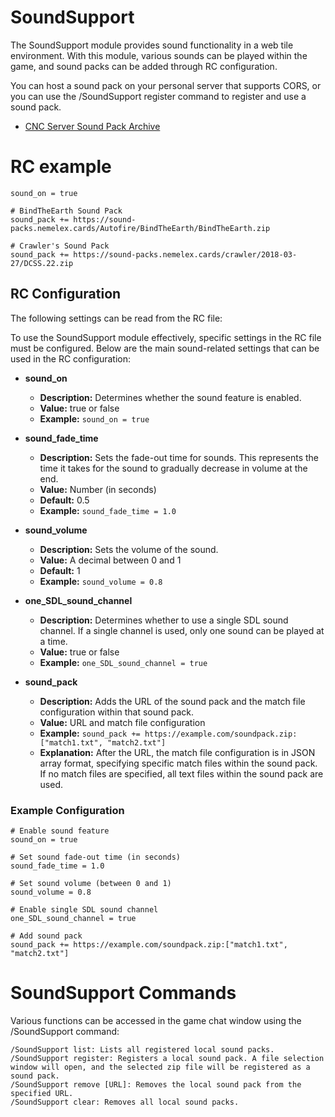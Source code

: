 # SoundSupport

The SoundSupport module provides sound functionality in a web tile environment. With this module, various sounds can be
played within the game, and sound packs can be added through RC configuration.

You can host a sound pack on your personal server that supports CORS, or you can use the /SoundSupport register command
to register and use a sound pack.

 - [CNC Server Sound Pack Archive](https://sound-packs.nemelex.cards)

# RC example

```
sound_on = true

# BindTheEarth Sound Pack
sound_pack += https://sound-packs.nemelex.cards/Autofire/BindTheEarth/BindTheEarth.zip

# Crawler's Sound Pack
sound_pack += https://sound-packs.nemelex.cards/crawler/2018-03-27/DCSS.22.zip
```

## RC Configuration

The following settings can be read from the RC file:

To use the SoundSupport module effectively, specific settings in the RC file must be configured. Below are the main
sound-related settings that can be used in the RC configuration:

- **sound_on**
    - **Description:** Determines whether the sound feature is enabled.
    - **Value:** true or false
    - **Example:** `sound_on = true`

- **sound_fade_time**
    - **Description:** Sets the fade-out time for sounds. This represents the time it takes for the sound to gradually
      decrease in volume at the end.
    - **Value:** Number (in seconds)
    - **Default:** 0.5
    - **Example:** `sound_fade_time = 1.0`

- **sound_volume**
    - **Description:** Sets the volume of the sound.
    - **Value:** A decimal between 0 and 1
    - **Default:** 1
    - **Example:** `sound_volume = 0.8`

- **one_SDL_sound_channel**
    - **Description:** Determines whether to use a single SDL sound channel. If a single channel is used, only one sound
      can be played at a time.
    - **Value:** true or false
    - **Example:** `one_SDL_sound_channel = true`

- **sound_pack**
    - **Description:** Adds the URL of the sound pack and the match file configuration within that sound pack.
    - **Value:** URL and match file configuration
    - **Example:** `sound_pack += https://example.com/soundpack.zip:["match1.txt", "match2.txt"]`
    - **Explanation:** After the URL, the match file configuration is in JSON array format, specifying specific match
      files within the sound pack. If no match files are specified, all text files within the sound pack are used.

### Example Configuration

```plaintext
# Enable sound feature
sound_on = true

# Set sound fade-out time (in seconds)
sound_fade_time = 1.0

# Set sound volume (between 0 and 1)
sound_volume = 0.8

# Enable single SDL sound channel
one_SDL_sound_channel = true

# Add sound pack
sound_pack += https://example.com/soundpack.zip:["match1.txt", "match2.txt"]
```

# SoundSupport Commands

Various functions can be accessed in the game chat window using the /SoundSupport command:

```plaintext
/SoundSupport list: Lists all registered local sound packs.
/SoundSupport register: Registers a local sound pack. A file selection window will open, and the selected zip file will be registered as a sound pack.
/SoundSupport remove [URL]: Removes the local sound pack from the specified URL.
/SoundSupport clear: Removes all local sound packs.
```
